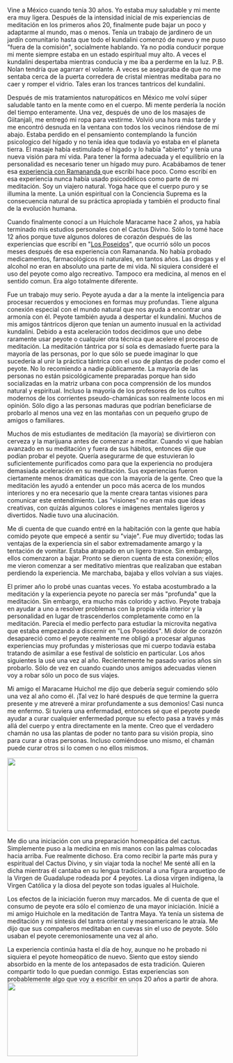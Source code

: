 
Vine a México cuando tenía 30 años. Yo estaba muy saludable y mi mente era muy ligera. Después de la intensidad inicial de mis experiencias de meditación en los primeros años 20, finalmente pude bajar un poco y  adaptarme al mundo, mas o menos. Tenía un trabajo de jardinero de un jardín comunitario hasta que todo el kundalini comenzó de nuevo y me puso "fuera de la comisión", socialmente hablando. Ya no podía conducir porque mi mente siempre estaba en un estado espiritual muy alto. A veces el kundalini despertaba mientras conducía y me iba a perderme en la luz. P.B. Nolan tendría que agarrarr el volante. A veces se aseguraba de que no me sentaba cerca de la puerta corredera de cristal mientras meditaba para no caer y romper el vidrio. Tales eran los trances tantricos del kundalini.

Después de mis tratamientos naturopáticos en México me volví súper saludable tanto en la mente como en el cuerpo. Mi mente perdería la noción del tiempo enteramente. Una vez, después de uno de los masajes de Giitanjali, me entregó mi ropa para vestirme. Volvió una hora más tarde y me encontró desnuda en la ventana con todos los vecinos riéndose de mí abajo. Estaba perdido en el pensamiento contemplando la función psicologico del hígado y no tenía idea que todavía yo estaba en el planeta tierra. El masaje había estimulado el hígado y lo había "abierto" y tenía una nueva visión para mí vida. Para tener la forma adecuada y el equilibrio en la personalidad es necesario tener un hígado muy puro. Acabábamos de tener esa <a href="http://elmisterio.org/ramananda-espanol/"> experiencia con Ramananda </a> que escribí hace poco. Como escribí en esa experiencia nunca había usado psicodélicos como parte de mi meditación. Soy un viajero natural. Yoga hace que el cuerpo puro y se illumina la mente. La unión espiritual con la Conciencia Suprema es la consecuencia natural de su práctica apropiada y también el producto final de la evolución humana.

Cuando finalmente conocí a un Huichole Maracame hace 2 años, ya había terminado mis estudios personales con el Cactus Divino. Sólo lo tomé hace 12 años porque tuve algunos dolores de corazón después de las experiencias que escribí en "<a href="http://elmisterio.org/los-poseidos/">Los Poseidos</a>", que ocurrió sólo un pocos meses después de esa experiencia con Ramananda. No había probado medicamentos, farmacológicos ni naturales, en tantos años. Las drogas y el alcohol no eran en absoluto una parte de mi vida. Ni siquiera consideré el uso del peyote como algo recreativo. Tampoco era medicina, al menos en el sentido comun. Era algo totalmente diferente. 

Fue un trabajo muy serio. Peyote ayuda a dar a la mente la inteligencia para procesar recuerdos y emociones en formas muy profundas. Tiene alguna conexión especial con el mundo natural que nos ayuda a encontrar una armonía con él. Peyote también ayuda a despertar el kundalini. Muchos de mis amigos tántricos dijeron que tenían un aumento inusual en la actividad kundalini. Debido a esta aceleración todos decidimos que uno debe raramente usar peyote o cualquier otra técnica que acelere el proceso de meditación. La meditación tántrica por sí sola es demasiado fuerte para la mayoría de las personas, por lo que sólo se puede imaginar lo que sucedería al unir la práctica tántrica con el uso de plantas de poder como el peyote. No lo recomiendo a nadie públicamente. La mayoría de las personas no están psicológicamente preparadas porque han sido socializadas en la matriz urbana con poca comprensión de los mundos natural y espiritual. Incluso la mayoría de los profesores de los cultos modernos de los corrientes pseudo-chamánicas son realmente locos en mi opinión. Sólo digo a las personas maduras que podrían beneficiarse de probarlo al menos una vez en las montañas con un pequeño grupo de amigos o familiares.

Muchos de mis estudiantes de meditación (la mayoría) se divirtieron con cerveza y la marijuana antes de comenzar a meditar. Cuando vi que habían avanzado en su meditación y fuera de sus hábitos, entonces dije que podían probar el peyote. Quería asegurarme de que estuvieran lo suficientemente purificados como para que la experiencia no produjera demasiada aceleración en su meditación. Sus experiencias fueron ciertamente menos dramáticas que con la mayoría de la gente. Creo que la meditación les ayudó a entender un poco más acerca de los mundos interiores y no era necesario que la mente creara tantas visiones para comunicar este entendimiento. Las "visiones" no eran más que ideas creativas, con quizás algunos colores e imágenes mentales ligeros y divertidos. Nadie tuvo una alucinación.

Me di cuenta de que cuando entré en la habitación con la gente que había comido peyote que empecé a sentir su "viaje". Fue muy divertido; todas las ventajas de la experiencia sin el sabor extremadamente amargo y la tentación de vomitar. Estaba atrapado en un ligero trance. Sin embargo, ellos comenzaron a bajar. Pronto se dieron cuenta de esta conexión; ellos me vieron comenzar a ser meditativo mientras que realizaban que estaban perdiendo la experiencia. Me marchaba, bajaba y ellos volvían a sus viajes.

El primer año lo probé unas cuantas veces. Yo estaba acostumbrado a la meditación y la experiencia peyote no parecía ser más "profunda" que la meditación. Sin embargo, era mucho más colorido y activo. Peyote trabaja en ayudar a uno a resolver problemas con la propia vida interior y la personalidad en lugar de trascenderlos completamente como en la meditación. Parecía el medio perfecto para estudiar la microvita negativa que estaba empezando a discernir en "Los Poseídos". Mi dolor de corazón desapareció como el peyote realmente me obligó a procesar algunas experiencias muy profundas y misteriosas que mi cuerpo todavía estaba tratando de asimilar a ese festival de solsticio en particular. Los años siguientes la usé una vez al año. Recientemente he pasado varios años sin probarlo. Sólo de vez en cuando cuando unos amigos adecuadas vienen voy a robar sólo un poco de sus viajes.

Mi amigo el Maracame Huichol me dijo que debería seguir comiendo sólo una vez al año como él. ¡Tal vez lo haré después de que termine la guerra presente y me atreveré a mirar profundamente a sus demonios! Casi nunca me enfermo. Si tuviera una enfermadad, entonces sé que el peyote puede ayudar a curar cualquier enfermedad porque su efecto pasa a través y más allá del cuerpo y entra directamente en la mente. Creo que el verdadero chamán no usa las plantas de poder no tanto para su visión propia, sino para curar a otras personas. Incluso comiéndose uno mismo, el chamán puede curar otros si lo comen o no ellos mismos.

<Img src = "http://elmisterio.org/wp-content/uploads/2016/12/peyotecross-300x169.jpeg" alt = "" width = "300" height = "169" class = "alignnone size-medium Wp-image-4022 "/>

Me dio una iniciación con una preparación homeopática del cactus. Simplemente puso a la medicina en mis manos con las palmas colocadas hacia arriba. Fue realmente dichoso. Era como recibir la parte más pura y espiritual del Cactus Divino, y sin viajar toda la noche! Me senté allí en la dicha mientras él cantaba en su lengua tradicional a una figura arquetipo de la Virgen de Guadalupe rodeada por 4 peyotes. La diosa virgen indígena, la Virgen Católica y la diosa del peyote son todas iguales al Huichole.

Los efectos de la iniciación fueron muy marcados. Me di cuenta de que el consumo de peyote era sólo el comienzo de una mayor iniciación. Inicié a mi amigo Huichole en la meditación de Tantra Maya. Ya tenía un sistema de meditación y mi síntesis del tantra oriental y mesoamericano le atraía. Me dijo que sus compañeros meditaban en cuevas sin el uso de peyote. Sólo usaban el peyote ceremoniosamente una vez al año. 

La experiencia continúa hasta el día de hoy, aunque no he probado ni siquiera el peyote homeopático de nuevo. Siento que estoy siendo absorbido en la mente de los antepasados ​​de esta tradición. Quieren compartir todo lo que puedan conmigo. Estas experiencias son probablemente algo que voy a escribir en unos 20 años a partir de ahora.
<Img src = "http://elmisterio.org/wp-content/uploads/2016/12/peyote2-300x169.jpeg" alt = "" width = "300" height = "169" class = "alignnone size-medium Wp-image-4021 "/>
